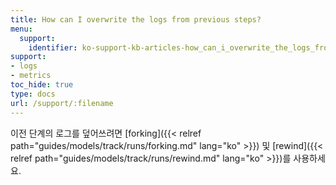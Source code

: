 ```yaml
---
title: How can I overwrite the logs from previous steps?
menu:
  support:
    identifier: ko-support-kb-articles-how_can_i_overwrite_the_logs_from_previous_steps
support:
- logs
- metrics
toc_hide: true
type: docs
url: /support/:filename
---
```


이전 단계의 로그를 덮어쓰려면 [forking]({{< relref path="guides/models/track/runs/forking.md" lang="ko" >}}) 및 [rewind]({{< relref path="guides/models/track/runs/rewind.md" lang="ko" >}})를 사용하세요.
